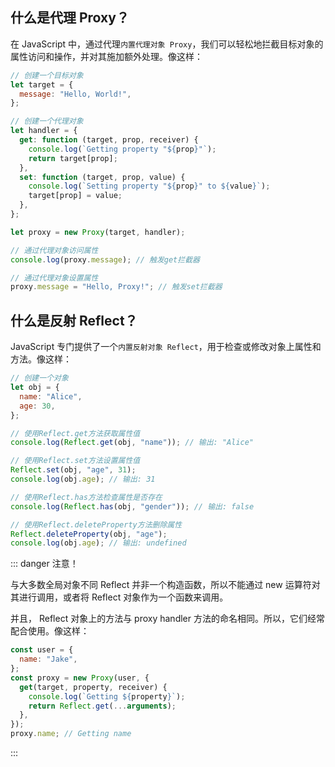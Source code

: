 <PageHeader content="代理 Proxy 与反射 Reflect" />

## 什么是代理 Proxy？

在 JavaScript 中，通过代理`内置代理对象 Proxy`，我们可以轻松地拦截目标对象的属性访问和操作，并对其施加额外处理。像这样：

```js
// 创建一个目标对象
let target = {
  message: "Hello, World!",
};

// 创建一个代理对象
let handler = {
  get: function (target, prop, receiver) {
    console.log(`Getting property "${prop}"`);
    return target[prop];
  },
  set: function (target, prop, value) {
    console.log(`Setting property "${prop}" to ${value}`);
    target[prop] = value;
  },
};

let proxy = new Proxy(target, handler);

// 通过代理对象访问属性
console.log(proxy.message); // 触发get拦截器

// 通过代理对象设置属性
proxy.message = "Hello, Proxy!"; // 触发set拦截器
```

## 什么是反射 Reflect？

JavaScript 专门提供了一个`内置反射对象 Reflect`，用于检查或修改对象上属性和方法。像这样：

```js
// 创建一个对象
let obj = {
  name: "Alice",
  age: 30,
};

// 使用Reflect.get方法获取属性值
console.log(Reflect.get(obj, "name")); // 输出: "Alice"

// 使用Reflect.set方法设置属性值
Reflect.set(obj, "age", 31);
console.log(obj.age); // 输出: 31

// 使用Reflect.has方法检查属性是否存在
console.log(Reflect.has(obj, "gender")); // 输出: false

// 使用Reflect.deleteProperty方法删除属性
Reflect.deleteProperty(obj, "age");
console.log(obj.age); // 输出: undefined
```

::: danger 注意！

与大多数全局对象不同 Reflect 并非一个构造函数，所以不能通过 new 运算符对其进行调用，或者将 Reflect 对象作为一个函数来调用。

并且， Reflect 对象上的方法与 proxy handler 方法的命名相同。所以，它们经常配合使用。像这样：

```js
const user = {
  name: "Jake",
};
const proxy = new Proxy(user, {
  get(target, property, receiver) {
    console.log(`Getting ${property}`);
    return Reflect.get(...arguments);
  },
});
proxy.name; // Getting name
```

:::
